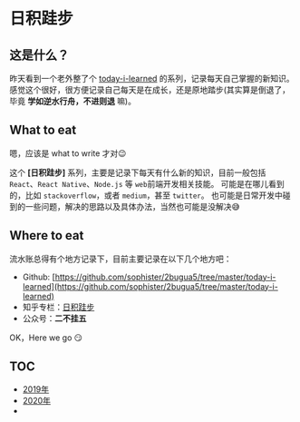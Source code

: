 # 日积跬步

## 这是什么？

昨天看到一个老外整了个 [today-i-learned](https://www.stefanjudis.com/today-i-learned/)  的系列，记录每天自己掌握的新知识。感觉这个很好，很方便记录自己每天是在成长，还是原地踏步(其实算是倒退了，毕竟 **学如逆水行舟，不进则退** 嘛)。

## What to eat

嗯，应该是 what to write 才对😉

这个 **[日积跬步]** 系列，主要是记录下每天有什么新的知识，目前一般包括 `React`、`React Native`、`Node.js` 等 `web`前端开发相关技能。
可能是在哪儿看到的，比如 `stackoverflow`，或者 `medium`，甚至 `twitter`。
也可能是日常开发中碰到的一些问题，解决的思路以及具体办法，当然也可能是没解决😅

## Where to eat

流水账总得有个地方记录下，目前主要记录在以下几个地方吧：

* Github: [https://github.com/sophister/2bugua5/tree/master/today-i-learned](https://github.com/sophister/2bugua5/tree/master/today-i-learned)
* 知乎专栏：[日积跬步](https://zhuanlan.zhihu.com/c_1145361789180104704)
* 公众号：**二不挂五** 

OK，Here we go 😏

## TOC

* [2019年](./2019/readme.md)
* [2020年](./2020/readme.md)
* 
